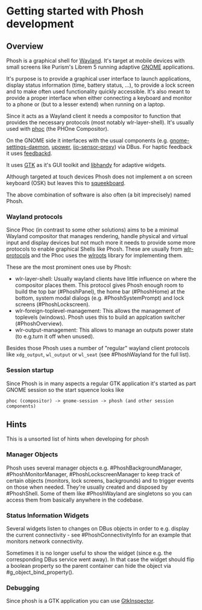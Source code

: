 # Getting started with Phosh development

## Overview
Phosh is a graphical shell for
[Wayland](https://wayland.freedesktop.org/). It's target at mobile
devices with small screens like Purism's Librem 5 running adaptive
[GNOME](https://gitlab.gnome.org/) applications.

It's purpose is to provide a graphical user interface to launch
applications, display status information (time, battery status, ...),
to provide a lock screen and to make often used functionality quickly
accessible.  It's also meant to provide a proper interface when either
connecting a keyboard and monitor to a phone or (but to a lesser
extend) when running on a laptop.

Since it acts as a Wayland client it needs a compositor to function
that provides the necessary protocols (most notably
wlr-layer-shell). It's usually used with
[phoc](https://source.puri.sm/Librem5/phoc) (the PHOne Compositor).

On the GNOME side it interfaces with the usual components
(e.g. [gnome-settings-daemon](https://gitlab.gnome.org/GNOME/gnome-settings-daemon),
[upower](https://gitlab.freedesktop.org/upower/upower),
[iio-sensor-proxy](https://source.puri.sm/Librem5/debs/iio-sensor-proxy))
via DBus. For haptic feedback it uses
[feedbackd](https://source.puri.sm/Librem5/feedbackd/).

It uses [GTK](https://www.gtk.org/) as it's GUI toolkit and
[libhandy](https://gitlab.gnome.org/GNOME/libhandy) for adaptive
widgets.

Although targeted at touch devices Phosh does not implement a
on screen keyboard (OSK) but leaves this to
[squeekboard](https://source.puri.sm/Librem5/squeekboard).

The above combination of software is also often (a bit imprecisely)
named Phosh.

### Wayland protocols
Since Phoc (in contrast to some other solutions) aims to be a minimal
Wayland compositor that manages rendering, handle physical and virtual
input and display devices but not much more it needs to provide some
more protocols to enable graphical Shells like Phosh. These are usually
from [wlr-protocols](https://github.com/swaywm/wlr-protocols) and the
Phoc uses the [wlroots](https://github.com/swaywm/wlroots) library for
implementing them.

These are the most prominent ones use by Phosh:

- wlr-layer-shell: Usually wayland clients have little influence on where
  the compositor places them. This protocol gives Phosh enough room
  to build the top bar (#PhoshPanel), the home bar (#PhoshHome) at
  the bottom, system modal dialogs (e.g. #PhoshSystemPrompt) and
  lock screens (#PhoshLockscreen).
- wlr-foreign-toplevel-management: This allows the management of
  toplevels (windows). Phosh uses this to build an applcation switcher
  (#PhoshOverview).
- wlr-output-management: This allows to manage an outputs power
  state (to e.g.turn it off when unused).

Besides those Phosh uses a number of "regular" wayland client
protocols like `xdg_output`, `wl_output` or `wl_seat` (see
#PhoshWayland for the full list).

### Session startup

Since Phosh is in many aspects a regular GTK application it's started
as part GNOME session so the start squence looks like

```
phoc (compositor) -> gnome-session -> phosh (and other session components)
```


## Hints
This is a unsorted list of hints when developing for phosh

### Manager Objects

Phosh uses several manager objects e.g. #PhoshBackgroundManager,
#PhoshMonitorManager, #PhoshLockscreenManager to keep track
of certain objects (monitors, lock screens, backgrounds) and to
trigger events on those when needed.  They're usually created and
disposed by #PhoshShell. Some of them like
#PhoshWayland are singletons so you can access them from basically
anywhere in the codebase.

### Status Information Widgets

Several widgets listen to changes on DBus objects in order to e.g. display the
current connectivity - see #PhoshConnectivityInfo for an example that monitors
network connectivity.

Sometimes it is no longer useful to show the widget (since
e.g. the corresponding DBus service went away). In that case the
widget should flip a boolean property so the parent container can
hide the object via #g_object_bind_property().

### Debugging

Since phosh is a GTK application you can use
[GtkInspector](https://wiki.gnome.org/Projects/GTK/Inspector).

